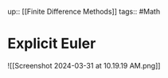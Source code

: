 up:: [[Finite Difference Methods]]
tags:: #Math
# Explicit Euler
![[Screenshot 2024-03-31 at 10.19.19 AM.png]]
